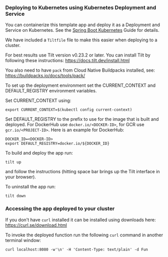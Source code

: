 ### Deploying to Kubernetes using Kubernetes Deployment and Service

You can containerize this template app and deploy it as a Deployment and Service on Kubernetes.
See the [Spring Boot Kubernetes](https://spring.io/guides/gs/spring-boot-kubernetes/) Guide for details.

We have included a `Tiltfile` file to make this easier when deploying to a cluster.

For best results use Tilt version v0.23.2 or later. You can install Tilt by following these instructions: https://docs.tilt.dev/install.html

You also need to have `pack` from Cloud Native Buildpacks installed, see: https://buildpacks.io/docs/tools/pack/

To set up the deployment environment set the CURRENT_CONTEXT and DEFAULT_REGISTRY environment variables.

Set CURRENT_CONTEXT using:

```
export CURRENT_CONTEXT=$(kubectl config current-context)
```

Set DEFAULT_REGISTRY to the prefix to use for the image that is built and deployed. For DockerHub use `docker.io/<DOCKER-ID>`, for GCR use `gcr.io/<PROJECT-ID>`. Here is an example for DockerHub:

```
DOCKER_ID=<DOCKER-ID>
export DEFAULT_REGISTRY=docker.io/${DOCKER_ID}
```

To build and deploy the app run:

```
tilt up
```

and follow the instructions (hitting space bar brings up the Tilt interface in your browser).

To uninstall the app run:

```
tilt down
```

### Accessing the app deployed to your cluster

If you don't have `curl` installed it can be installed using downloads here: https://curl.se/download.html

To invoke the deployed function run the following `curl` command in another terminal window:

```
curl localhost:8080 -w'\n' -H 'Content-Type: text/plain' -d Fun
```

